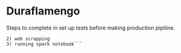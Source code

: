 # Duraflamengo

Steps to complete in set up tests before making production pipiline.
```1) file imporats
2) web scrapping
3) running spark notebook``` 